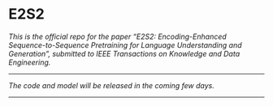 # E2S2

*This is the official repo for the paper “E2S2: Encoding-Enhanced Sequence-to-Sequence Pretraining for Language Understanding and Generation”, submitted to IEEE Transactions on Knowledge and Data Engineering.*
***
*The code and model will be released in the coming few days.*
***
